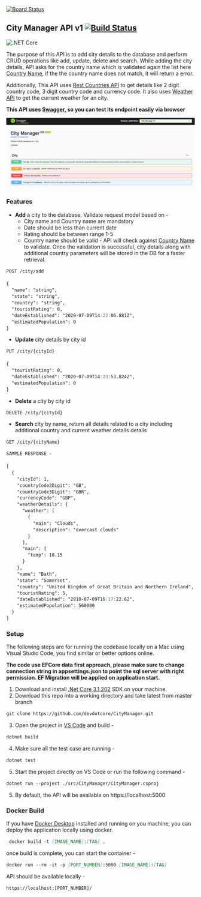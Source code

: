 [![Board Status](https://dev.azure.com/erkuldeepbhakuni/d777e7d5-520d-4861-a79c-d5ff56beef9f/17729168-c96d-424e-8f01-aef9e902eaef/_apis/work/boardbadge/112ecba2-977d-4d33-88fa-816c34446e27)](https://dev.azure.com/erkuldeepbhakuni/d777e7d5-520d-4861-a79c-d5ff56beef9f/_boards/board/t/17729168-c96d-424e-8f01-aef9e902eaef/Microsoft.RequirementCategory)
## City Manager API v1 [![Build Status](https://dev.azure.com/devcore-org/citymanagerv1/_apis/build/status/citymanagerv1%20-%20CI?branchName=master)](https://dev.azure.com/devcore-org/citymanagerv1/_build/latest?definitionId=10&branchName=master)

![.NET Core](https://github.com/devdotcore/CityManager/workflows/.NET%20Core/badge.svg)

The purpose of this API is to add city details to the database and perform CRUD operations like add, update, delete and search. While adding the city details, API asks for the country name which is validated again the list here [Country Name](https://restcountries.eu/rest/v2/all?fields=name;), if the the country name does not match, it will return a error.

Additionally, This API uses [Rest Countries API](https://restcountries.eu/) to get details like 2 digit country code, 3 digit country code and currency code. It also uses [Weather API](https://openweathermap.org/api) to get the current weather for an city.

**This API uses [Swagger](https://swagger.io/), so you can test its endpoint easily via browser**

![Image of Swagger](https://github.com/devdotcore/CityManager/blob/master/github_static/swagger_home.png)

### Features
* **Add** a city to the database. Validate request model based on -
  * City name and Country name are mandatory
  * Date should be less than current date
  * Rating should be between range 1-5
  * Country name should be valid - API will check against [Country Name](https://restcountries.eu/rest/v2/all?fields=name;) to validate. Once the validation is successful, city details along with additional country parameters will be stored in the DB for a faster retrieval.

```markdown
POST /city/add

{
  "name": "string",
  "state": "string",
  "country": "string",
  "touristRating": 0,
  "dateEstablished": "2020-07-09T14:22:06.881Z",
  "estimatedPopulation": 0
}
```

* **Update** city details by city id 

```markdown
PUT /city/{cityId}

{
  "touristRating": 0,
  "dateEstablished": "2020-07-09T14:23:53.824Z",
  "estimatedPopulation": 0
}
```

* **Delete** a city by city id 

```markdown
DELETE /city/{cityId}
```
* **Search** city by name, return all details related to a city including additional country and current weather details details

```markdown
GET /city/{cityName}
```

```markdown
SAMPLE RESPONSE -

[
  {
    "cityId": 1,
    "countryCode2Digit": "GB",
    "countryCode3Digit": "GBR",
    "currencyCode": "GBP",
    "weatherDetails": {
      "weather": [
        {
          "main": "Clouds",
          "description": "overcast clouds"
        }
      ],
      "main": {
        "temp": 18.15
      }
    },
    "name": "Bath",
    "state": "Somerset",
    "country": "United Kingdom of Great Britain and Northern Ireland",
    "touristRating": 5,
    "dateEstablished": "2010-07-09T16:17:22.62",
    "estimatedPopulation": 560000
  }
]
```

### Setup
The following steps are for running the codebase locally on a Mac using Visual Studio Code, you find similar or better options online.

**The code use EFCore data first approach, please make sure to change connection string in appsettings.json to point the sql server with right permission. EF Migration will be applied on application start.**

1. Download and install [.Net Core 3.1.202](https://dotnet.microsoft.com/download/dotnet-core/3.1) SDK on your machine.
2. Download this repo into a working directory and take latest from master branch
```markdown
git clone https://github.com/devdotcore/CityManager.git
```
3. Open the project in [VS Code](https://code.visualstudio.com/) and build -
```markdown
dotnet build
```
4. Make sure all the test case are running -
```markdown
dotnet test
```
5. Start the project directly on VS Code or run the following command -
```markdown
dotnet run --project ./src/CityManager/CityManager.csproj
```
5. By default, the API will be available on https://localhost:5000

### Docker Build
If you have [Docker Desktop](https://www.docker.com/products/docker-desktop) installed and running on you machine, you can deploy the application locally using docker.

```markdown
 docker build -t [IMAGE_NAME]:[TAG] .  
```
once build is complete, you can start the container -

```markdown
docker run --rm -it -p [PORT_NUMBER]:5000 [IMAGE_NAME]:[TAG]
```

API should be available locally -

```markdown
https://localhost:[PORT_NUMBER]/
```
